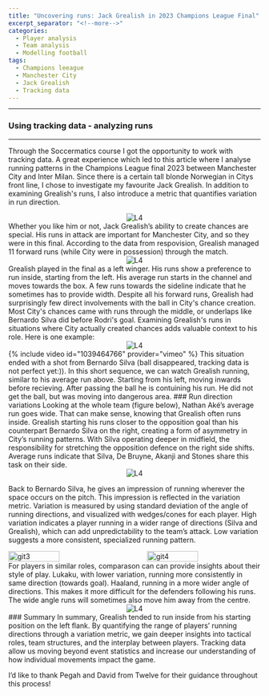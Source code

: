 ```yaml
---
title: "Uncovering runs: Jack Grealish in 2023 Champions League Final"
excerpt_separator: "<!--more-->"
categories:
  - Player analysis
  - Team analysis
  - Modelling football
tags:
  - Champions leeague
  - Manchester City
  - Jack Grealish
  - Tracking data
---
```

------------
### Using tracking data - analyzing runs 
------------
<style>
  /* Generell stil for bilder og tekst ved siden av hverandre */
  .figure-text {
    display: flex;
    align-items: flex-start;
    gap: 20px;
    margin-top: 20px;
  }

  /* Gjør bildene responsive */
  .figure-text img {
    width: 40%; /* Bildene tar 40% av bredden */
    max-width: 300px; /* Begrens maksimal bredde på PC */
  }

  /* Teksten ved siden av bildene */
  .figure-text p {
    flex: 1; /* Teksten tar resten av plassen */
    margin: 0;
  }

  /* Responsiv tilpasning for smale skjermer */
  @media screen and (max-width: 768px) {
    .figure-text {
      flex-direction: column; /* Stable bildet og teksten vertikalt */
      align-items: center; /* Midtstill innholdet */
    }

    .figure-text img {
      width: 100%; /* Bildene tar hele bredden på smale skjermer */
      max-width: none; /* Fjern maksimal breddebegrensning */
    }

    .figure-text p {
      text-align: center; /* Juster teksten til midten */
    }
  }
</style>

Through the Soccermatics course I got the opportunity to work with tracking data. A great experience which led to this article where I analyse running patterns in the Champions League final 2023 between Manchester City and Inter Milan. Since there is a certain tall blonde Norwegian in Citys front line, I chose to investigate my favourite Jack Grealish. In addition to examining Grealish's runs, I also introduce a metric that quantifies variation in run direction.
<div style="text-align:center;">
  <img src="https://github.com/user-attachments/assets/37204ac5-13e5-4863-aecc-65ce874cac85" alt="L4" style="max-width:80%;"/>
</div>
Whether you like him or not, Jack Grealish’s ability to create chances are special. His runs in attack are important for Manchester City, and so they were in this final. According to the data from respovision, Grealish managed 11 forward runs (while City were in possession) through the match. 
<div style="text-align:center;">
  <img src="https://github.com/user-attachments/assets/8504e061-0758-4f61-9f7e-d6816372a193" alt="L4" style="max-width:80%;"/>
</div>
Grealish played in the final as a left winger. His runs show a preference to run inside, starting from the left. His average run starts in the channel and moves towards the box. A few runs towards the sideline indicate that he sometimes has to provide width. Despite all his forward runs, Grealish had surprisingly few direct involvements with the ball in City's chance creation. Most City's chances came with runs through the middle, or underlaps like Bernardo Silva did before Rodri's goal. Examining Grealish's runs in situations where City actually created chances adds valuable context to his role. Here is one example:
<div style="text-align:center;">
  <img src="https://github.com/user-attachments/assets/e2fd56a5-e60f-4ea3-8868-eedf411c0cdd" alt="L4" style="max-width:80%;"/>
</div>
{% include video id="1039464766" provider="vimeo" %}
This situation ended with a shot from Bernardo Silva (ball disappeared, tracking data is not perfect yet:)). In this short sequence, we can watch Grealish running, similar to his average run above. Starting from his left, moving inwards before recieving. After passing the ball he is contuining his run. He did not get the ball, but was moving into dangerous area. 
### Run direction variations
Looking at the whole team (figure below), Nathan Aké’s average run goes wide. That can make sense, knowing that Grealish often runs inside. Grealish starting his runs closer to the opposition goal than his counterpart Bernardo Silva on the right, creating a form of asymmetry in City’s running patterns. With Silva operating deeper in midfield, the responsibility for stretching the opposition defence on the right side shifts. Average runs indicate that Silva, De Bruyne, Akanji and Stones share this task on their side.
<div style="text-align:center;">
  <img src="https://github.com/user-attachments/assets/94305d77-e245-417a-b8c5-cc028a81537a" alt="L4" style="max-width:80%;"/>
</div>

Back to Bernardo Silva, he gives an impression of running wherever the space occurs on the pitch. This impression is reflected in the variation metric. Variation is measured by using standard deviation of the angle of running directions, and visualized with wedges/cones for each player. High variation indicates a player running in a wider range of directions (Silva and Grealish), which can add unpredictability to the team’s attack.  Low variation suggests a more consistent, specialized running pattern. 
<div style="display: flex; flex-direction: row; justify-content: space-between; align-items: flex-start;">
  <img src="https://github.com/user-attachments/assets/847cdd11-0f06-4c4a-b703-8e489e77fea2" alt="git3" width="45%" />
  <img src="https://github.com/user-attachments/assets/7ce01e6b-9db4-4c3b-a120-c0af1c9da7d2" alt="git4" width="45%" />
</div>
For players in similar roles, comparason can can provide insights about their style of play. Lukaku, with lower variation, running more consistently in same direction (towards goal). Haaland, running in a more wider angle of directions. This makes it more difficult for the defenders following his runs. The wide angle runs will sometimes also move him away from the centre.  
<div style="text-align:center;">
  <img src="https://github.com/user-attachments/assets/fbf97135-763e-484c-a744-a9e75d9984d7" alt="L4" style="max-width:90%;"/>
</div>
### Summary
In summary, Grealish tended to run inside from his starting position on the left flank. By quantifying the range of players’ running directions through a variation metric, we gain deeper insights into tactical roles, team structures, and the interplay between players. Tracking data allow us moving beyond event statistics and increase our understanding of how individual movements impact the game.

I’d like to thank Pegah and David from Twelve for their guidance throughout this process!
